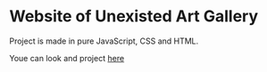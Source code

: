 # Website of Unexisted Art Gallery
Project is made in pure JavaScript, CSS and HTML.

Youe can look and project [here](https://onio1100.github.io/Unexisted_art_gallery/)
